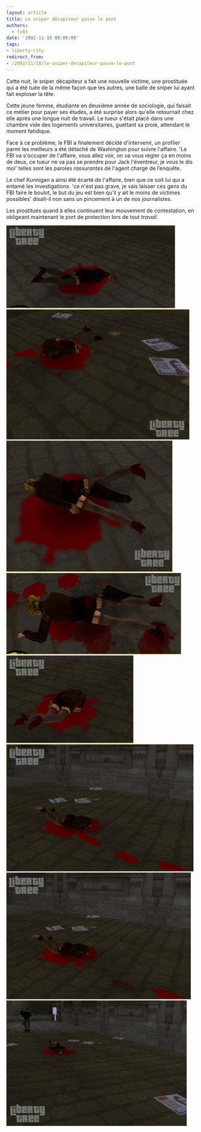 ```yaml
---
layout: article
title: Le sniper décapiteur passe le pont
authors:
  - fxbt
date: '2002-11-19 00:00:00'
tags:
- liberty-city
redirect_from:
- /2002/11/18/le-sniper-decapiteur-passe-le-pont
---
```


Cette nuit, le sniper décapiteur a fait une nouvelle victime, une prostituée qui a été tuée de la même façon que les autres, une balle de sniper lui ayant fait exploser la tête.

Cette jeune femme, étudiante en deuxième année de sociologie, qui faisait ce métier pour payer ses études, a été surprise alors qu'elle retournait chez elle après une longue nuit de travail. Le tueur s'était placé dans une chambre vide des logements universitaires, guettant sa proie, attendant le moment fatidique.

Face à ce problème, le FBI a finalement décidé d'intervenir, un profiler parmi les meilleurs a été détaché de Washington pour suivre l'affaire. 'Le FBI va s'occuper de l'affaire, vous allez voir, on va vous régler ça en moins de deux, ce tueur ne va pas se prendre pour Jack l'éventreur, je vous le dis moi' telles sont les paroles _rassurantes_ de l'agent chargé de l’enquête.

Le chef Kunnigan a ainsi été écarté de l'affaire, bien que ce soit lui qui a entamé les investigations. 'ce n'est pas grave, je vais laisser ces gens du FBI faire le boulot, le but du jeu est bien qu'il y ait le moins de victimes possibles' disait-il non sans un pincement à un de nos journalistes.

Les prostitués quand à elles continuent leur mouvement de contestation, en obligeant maintenant le port de protection lors de tout _travail_.

![](/content/images/2016/06/staunton_a_6.jpg)
![](/content/images/2016/06/staunton_a_5.jpg)
![](/content/images/2016/06/staunton_a_7.jpg)
![](/content/images/2016/06/staunton_a_8.jpg)
![](/content/images/2016/06/staunton_a_1.jpg)
![](/content/images/2016/06/staunton_a_2.jpg)
![](/content/images/2016/06/staunton_a_3.jpg)
![](/content/images/2016/06/staunton_a_4.jpg)